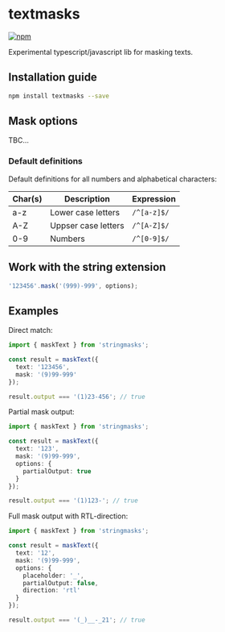 # textmasks

[![npm](https://img.shields.io/npm/v/textmasks)](https://www.npmjs.com/package/textmasks)

Experimental typescript/javascript lib for masking texts.

## Installation guide

```bash
npm install textmasks --save
```

## Mask options

TBC...

### Default definitions

Default definitions for all numbers and alphabetical characters:

| Char(s) | Description         | Expression  |
| ------- | ------------------- | ----------- |
| a-z     | Lower case letters  | `/^[a-z]$/` |
| A-Z     | Uppser case letters | `/^[A-Z]$/` |
| 0-9     | Numbers             | `/^[0-9]$/` |

## Work with the string extension

```typescript
'123456'.mask('(999)-999', options);
```

## Examples

Direct match:

```typescript
import { maskText } from 'stringmasks';

const result = maskText({
  text: '123456',
  mask: '(9)99-999'
});

result.output === '(1)23-456'; // true
```

Partial mask output:

```typescript
import { maskText } from 'stringmasks';

const result = maskText({
  text: '123',
  mask: '(9)99-999',
  options: {
    partialOutput: true
  }
});

result.output === '(1)123-'; // true
```

Full mask output with RTL-direction:

```typescript
import { maskText } from 'stringmasks';

const result = maskText({
  text: '12',
  mask: '(9)99-999',
  options: {
    placeholder: '_',
    partialOutput: false,
    direction: 'rtl'
  }
});

result.output === '(_)__-_21'; // true
```
